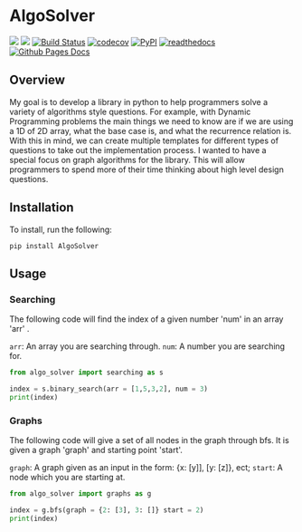 # AlgoSolver


[![](https://img.shields.io/badge/license-Apache-green)](https://www.apache.org/licenses/LICENSE-2.0)
[![](https://img.shields.io/github/issues/nickbohm555/AlgoSolver)](https://github.com/Nickbohm555/AlgoSolver/issues)
[![Build Status](https://github.com/Nickbohm555/AlgoSolver/actions/workflows/build.yml/badge.svg)](https://github.com/Nickbohm555/AlgoSolver/actions/workflows/build.yml)
[![codecov](https://codecov.io/gh/nickbohm555/AlgoSolver/branch/main/graph/badge.svg)](https://app.codecov.io/gh/Nickbohm555/AlgoSolver/tree/main)
[![PyPI](https://img.shields.io/pypi/v/AlgoSolver)](https://pypi.org/project/AlgoSolver/0.1.2/)
[![readthedocs](https://img.shields.io/badge/docs-passing-green)](https://algosolver.readthedocs.io/en/latest/) 
[![Github Pages Docs](https://img.shields.io/badge/docs-gh--pages-blue)](https://nickbohm555.github.io/AlgoSolver/)


## Overview
My goal is to develop a library in python to help programmers solve a variety of algorithms style questions. For example, with Dynamic Programming problems the main things we need to know are if we are using a 1D of 2D array, what the base case is, and what the recurrence relation is. With this in mind, we can create multiple templates for different types of questions to take out the implementation process. I wanted to have a special focus on graph algorithms for the library. This will allow programmers to spend more of their time thinking about high level design questions.


## Installation
To install, run the following:
```
pip install AlgoSolver
```

## Usage
### Searching
The following code will find the index of a given number 'num' in an array 'arr' .  

`arr`: An array you are searching through. 
`num`: A number you are searching for.

```python
from algo_solver import searching as s

index = s.binary_search(arr = [1,5,3,2], num = 3)
print(index)
```

### Graphs
The following code will give a set of all nodes in the graph through bfs. It is given a graph 'graph' and starting point 'start'.  

`graph`: A graph given as an input in the form: {x: [y]], [y: [z]}, ect;
`start`: A node which you are starting at.

```python
from algo_solver import graphs as g

index = g.bfs(graph = {2: [3], 3: []} start = 2)
print(index)
```

